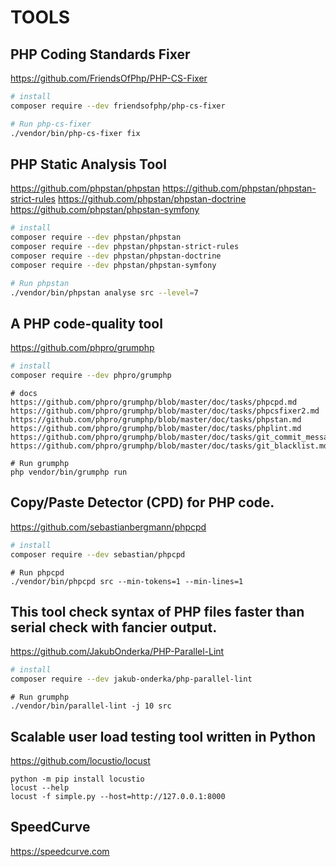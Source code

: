 # TOOLS

## PHP Coding Standards Fixer
https://github.com/FriendsOfPhp/PHP-CS-Fixer

```bash
# install
composer require --dev friendsofphp/php-cs-fixer
```

```bash
# Run php-cs-fixer
./vendor/bin/php-cs-fixer fix
```

## PHP Static Analysis Tool
https://github.com/phpstan/phpstan
https://github.com/phpstan/phpstan-strict-rules
https://github.com/phpstan/phpstan-doctrine
https://github.com/phpstan/phpstan-symfony

```bash
# install
composer require --dev phpstan/phpstan
composer require --dev phpstan/phpstan-strict-rules
composer require --dev phpstan/phpstan-doctrine
composer require --dev phpstan/phpstan-symfony
```

```bash
# Run phpstan
./vendor/bin/phpstan analyse src --level=7
```

## A PHP code-quality tool
https://github.com/phpro/grumphp

```bash
# install
composer require --dev phpro/grumphp
```

```
# docs
https://github.com/phpro/grumphp/blob/master/doc/tasks/phpcpd.md
https://github.com/phpro/grumphp/blob/master/doc/tasks/phpcsfixer2.md
https://github.com/phpro/grumphp/blob/master/doc/tasks/phpstan.md
https://github.com/phpro/grumphp/blob/master/doc/tasks/phplint.md
https://github.com/phpro/grumphp/blob/master/doc/tasks/git_commit_message.md
https://github.com/phpro/grumphp/blob/master/doc/tasks/git_blacklist.md
```

```
# Run grumphp
php vendor/bin/grumphp run
```

## Copy/Paste Detector (CPD) for PHP code.
https://github.com/sebastianbergmann/phpcpd

```bash
# install
composer require --dev sebastian/phpcpd
```

```
# Run phpcpd
./vendor/bin/phpcpd src --min-tokens=1 --min-lines=1
```

## This tool check syntax of PHP files faster than serial check with fancier output.
https://github.com/JakubOnderka/PHP-Parallel-Lint

```bash
# install
composer require --dev jakub-onderka/php-parallel-lint
```

```
# Run grumphp
./vendor/bin/parallel-lint -j 10 src
```

## Scalable user load testing tool written in Python
https://github.com/locustio/locust
```
python -m pip install locustio
locust --help
locust -f simple.py --host=http://127.0.0.1:8000
```
## SpeedCurve
https://speedcurve.com
